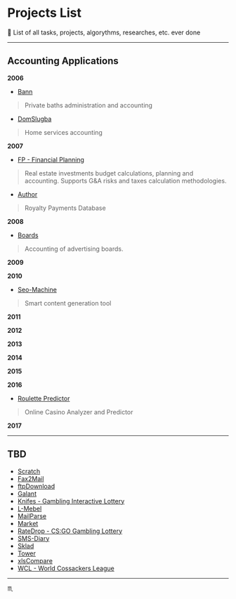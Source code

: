 # Projects List #

:floppy_disk: List of all tasks, projects, algorythms, researches, etc. ever done

---

## Accounting Applications ##

**2006**

- [Bann](projects/bann/)
> Private baths administration and accounting

- [DomSlugba](projects/domslugba/)
> Home services accounting

**2007**

- [FP - Financial Planning](projects/fp/)
> Real estate investments budget calculations, planning and accounting.
  Supports G&A risks and taxes calculation methodologies.

- [Author](projects/author/)
> Royalty Payments Database

**2008**

- [Boards](projects/boards/)
> Accounting of advertising boards.

**2009**

**2010**

- [Seo-Machine](projects/seo-machine/)
> Smart content generation tool

**2011**

**2012**

**2013**

**2014**

**2015**

**2016**

- [Roulette Predictor](projects/roulette-predictor/)
> Online Casino Analyzer and Predictor

**2017**

---

## TBD ##

- [Scratch](projects/scratch/)
- [Fax2Mail](projects/fax2mail/)
- [ftpDownload](projects/ftpdownload/)
- [Galant](projects/galant/)
- [Knifes - Gambling Interactive Lottery](projects/knifes/)
- [L-Mebel](projects/l-mebel/)
- [MailParse](projects/mailparse/)
- [Market](projects/market/)
- [RateDrop - CS:GO Gambling Lottery](projects/ratedrop/)
- [SMS-Diary](projects/sms-diary/)
- [Sklad](projects/sklad/)
- [Tower](projects/tower/)
- [xlsCompare](projects/xlscompare/)
- [WCL - World Cossackers League](projects/xlscompare/)

---

:scorpius:
